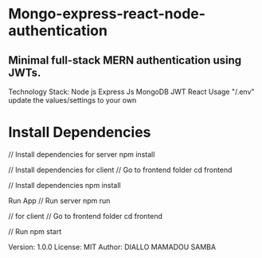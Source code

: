 # Mongo-express-react-node-authentication
## Minimal full-stack MERN authentication using JWTs.

Technology Stack:
Node js
Express Js
MongoDB
JWT
React
Usage
"/.env" update the values/settings to your own

# Install Dependencies
// Install dependencies for server
npm install

// Install dependencies for client
// Go to frontend folder
cd frontend

// Install dependencies
npm install

Run App
// Run server
npm run

// for client
// Go to frontend folder
cd frontend

// Run
npm start

Version: 1.0.0
License: MIT
Author: DIALLO MAMADOU SAMBA
